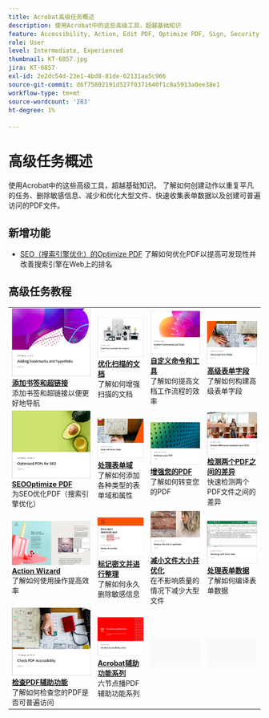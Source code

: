 ```yaml
---
title: Acrobat高级任务概述
description: 使用Acrobat中的这些高级工具，超越基础知识
feature: Accessibility, Action, Edit PDF, Optimize PDF, Sign, Security
role: User
level: Intermediate, Experienced
thumbnail: KT-6857.jpg
jira: KT-6857
exl-id: 2e2dc54d-23e1-4bd8-81de-62131aa5c966
source-git-commit: d6f75802191d527f0371640f1c8a5913a0ee38e1
workflow-type: tm+mt
source-wordcount: '283'
ht-degree: 1%

---
```


# 高级任务概述

使用Acrobat中的这些高级工具，超越基础知识。 了解如何创建动作以重复平凡的任务、删除敏感信息、减少和优化大型文件、快速收集表单数据以及创建可普遍访问的PDF文件。

## 新增功能

* [SEO（搜索引擎优化）的Optimize PDF](optimizeseo.md)
了解如何优化PDF以提高可发现性并改善搜索引擎在Web上的排名

## 高级任务教程

<table style="table-layout:fixed">
<tr>
  <td>
    <a href="bookmarks.md">
      <img alt="添加书签和超链接" src="../assets/bookmarks.png" />
    </a>
    <div>
      <a href="bookmarks.md"><strong>添加书签和超链接</strong></a>
      </div>
      添加书签和超链接以便更好地导航
  </td>
  <td>
    <a href="optimizescan.md">
      <img alt="优化扫描的文档" src="../assets/optimize.png" />
    </a>
    <div>
      <a href="optimizescan.md"><strong>优化扫描的文档</strong></a>
      </div>
      了解如何增强扫描的文档
  </td>
  <td>
    <a href="custom.md">
      <img alt="自定义命令和工具" src="../assets/custom-commands.png" />
    </a>
    <div>
      <a href="custom.md"><strong>自定义命令和工具</strong></a>
      </div>
      了解如何提高文档工作流程的效率
  </td>
  <td>
    <a href="advancedforms.md">
      <img alt="高级表单字段" src="../assets/advanced-forms.png" />
    </a>
    <div>
      <a href="advancedforms.md"><strong>高级表单字段</strong></a>
      </div>
      了解如何构建高级表单字段
  </td>
</tr>
<tr>
 <td>
    <a href="optimizeseo.md">
      <img alt="SEO的Optimize PDF" src="../assets/seo.png" />
    </a>
    <div>
      <a href="optimizeseo.md"><strong>SEOOptimize PDF</strong></a>
      </div>
      为SEO优化PDF（搜索引擎优化）
  </td>
  <td>
    <a href="workforms.md">
      <img alt="处理表单域" src="../assets/work-forms.png" />
    </a>
    <div>
      <a href="workforms.md"><strong>处理表单域</strong></a>
      </div>
      了解如何添加各种类型的表单域和属性
  </td>
  <td>
    <a href="enhance.md">
      <img alt="增强您的PDF" src="../assets/enhance.png" />
    </a>
    <div>
      <a href="enhance.md"><strong>增强您的PDF</strong></a>
      </div>
      了解如何转变您的PDF
  </td>
 <td>
    <a href="compare.md">
      <img alt="检测两个PDF之间的差异" src="../assets/compare.png" />
    </a>
    <div>
      <a href="compare.md"><strong>检测两个PDF之间的差异</strong></a>
      </div>
      快速检测两个PDF文件之间的差异
  </td>
</tr>
<tr>
  <td>
    <a href="action.md">
      <img alt="Action Wizard" src="../assets/action.png" />
    </a>
    <div>
      <a href="action.md"><strong>Action Wizard</strong></a>
      </div>
      了解如何使用操作提高效率
  </td>
  <td>
    <a href="redact.md">
      <img alt="标记密文并进行整理" src="../assets/redact.png" />
    </a>
    <div>
      <a href="redact.md"><strong>标记密文并进行整理</strong></a>
      </div>
      了解如何永久删除敏感信息
  </td>
 <td>
    <a href="reduce.md">
      <img alt="减小文件大小并进行优化" src="../assets/reduce.png" />
    </a>
    <div>
      <a href="reduce.md"><strong>减小文件大小并优化</strong></a>
      </div>
      在不影响质量的情况下减少大型文件
  </td>
  <td>
    <a href="formdata.md">
      <img alt="处理表单数据" src="../assets/form-data.png" />
    </a>
    <div>
      <a href="formdata.md"><strong>处理表单数据</strong></a>
      </div>
      了解如何编译表单数据
  </td>
</tr>
<tr>
 <td>
    <a href="accessibility.md">
      <img alt="检查PDF辅助功能" src="../assets/accessibility.png" />
    </a>
    <div>
      <a href="accessibility.md"><strong>检查PDF辅助功能</strong></a>
      </div>
      了解如何检查您的PDF是否可普遍访问
  </td>
 <td>
    <a href="accessibility-series.md">
      <img alt="Acrobat辅助功能系列" src="../assets/accessibility-series.png" />
    </a>
    <div>
      <a href="accessibility-series.md"><strong>Acrobat辅助功能系列</strong></a>
      </div>
      六节点播PDF辅助功能系列
  </td>
  <td>
   <img alt="间隔物" src="../assets/Grayspacer.png" />
    <div>
    <br>
  </td> 
  <td>
   <img alt="间隔物" src="../assets/Grayspacer.png" />
    <div>
    <br>
  </td>  
</tr>
</table>
